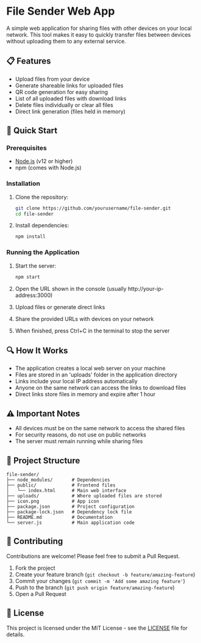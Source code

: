 # File Sender Web App

A simple web application for sharing files with other devices on your local network. This tool makes it easy to quickly transfer files between devices without uploading them to any external service.

## 📋 Features

- Upload files from your device
- Generate shareable links for uploaded files
- QR code generation for easy sharing
- List of all uploaded files with download links
- Delete files individually or clear all files
- Direct link generation (files held in memory)

## 🚀 Quick Start

### Prerequisites

- [Node.js](https://nodejs.org/) (v12 or higher)
- npm (comes with Node.js)

### Installation

1. Clone the repository:
   ```bash
   git clone https://github.com/yourusername/file-sender.git
   cd file-sender
   ```

2. Install dependencies:
   ```bash
   npm install
   ```

### Running the Application

1. Start the server:
   ```bash
   npm start
   ```

2. Open the URL shown in the console (usually http://your-ip-address:3000)

3. Upload files or generate direct links

4. Share the provided URLs with devices on your network

5. When finished, press Ctrl+C in the terminal to stop the server

## 🔍 How It Works

- The application creates a local web server on your machine
- Files are stored in an 'uploads' folder in the application directory
- Links include your local IP address automatically
- Anyone on the same network can access the links to download files
- Direct links store files in memory and expire after 1 hour

## ⚠️ Important Notes

- All devices must be on the same network to access the shared files
- For security reasons, do not use on public networks
- The server must remain running while sharing files

## 📁 Project Structure

```
file-sender/
├── node_modules/       # Dependencies
├── public/             # Frontend files
│   └── index.html      # Main web interface
├── uploads/            # Where uploaded files are stored
├── icon.png            # App icon
├── package.json        # Project configuration
├── package-lock.json   # Dependency lock file
├── README.md           # Documentation
└── server.js           # Main application code
```

## 🤝 Contributing

Contributions are welcome! Please feel free to submit a Pull Request.

1. Fork the project
2. Create your feature branch (`git checkout -b feature/amazing-feature`)
3. Commit your changes (`git commit -m 'Add some amazing feature'`)
4. Push to the branch (`git push origin feature/amazing-feature`)
5. Open a Pull Request

## 📄 License

This project is licensed under the MIT License - see the [LICENSE](LICENSE) file for details. 